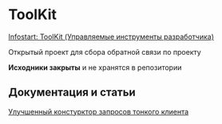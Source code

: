 # ToolKit
[Infostart: ToolKit (Управляемые инструменты разработчика)](https://infostart.ru/public/1254364/)

Открытый проект для сбора обратной связи по проекту

**Исходники закрыты** и не хранятся в репозитории

## Документация и статьи
[Улучшенный констурктор запросов тонкого клиента](https://infostart.ru/1c/articles/1278855/)
